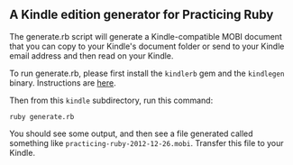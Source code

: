 ## A Kindle edition generator for Practicing Ruby

The generate.rb script will generate a Kindle-compatible MOBI document that
you can copy to your Kindle's document folder or send to your Kindle email
address  and then read on your Kindle. 

To run generate.rb, please first install the `kindlerb` gem and the
`kindlegen` binary. Instructions are
[here](https://github.com/danchoi/kindlerb).

Then from this `kindle` subdirectory, run this command:

    ruby generate.rb

You should see some output, and then see a file generated called something like `practicing-ruby-2012-12-26.mobi`. Transfer this file to your Kindle. 



